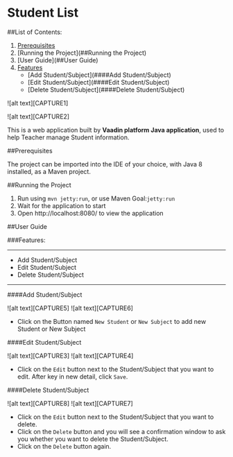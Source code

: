 # Student List

##List of Contents: 
1. [Prerequisites](##Prerequisites)
2. [Running the Project](##Running the Project)
3. [User Guide](##User Guide)
4. [Features](###Features)
    * [Add Student/Subject](####Add Student/Subject)
    * [Edit Student/Subject](####Edit Student/Subject)
    * [Delete Student/Subject](####Delete Student/Subject)

![alt text][CAPTURE1]

![alt text][CAPTURE2]

This is a web application built by **Vaadin platform Java application**, used to help Teacher manage Student information.

##Prerequisites

The project can be imported into the IDE of your choice, with Java 8 installed, as a Maven project.

##Running the Project

1. Run using `mvn jetty:run`, or use Maven Goal:`jetty:run`
2. Wait for the application to start
3. Open http://localhost:8080/ to view the application

##User Guide

###Features: 
***
* Add Student/Subject
* Edit Student/Subject
* Delete Student/Subject
***

####Add Student/Subject

![alt text][CAPTURE5]
![alt text][CAPTURE6]

* Click on the Button named `New Student` or `New Subject` to add new Student or New Subject 

####Edit Student/Subject

![alt text][CAPTURE3]
![alt text][CAPTURE4]

* Click on the `Edit` button next to the Student/Subject that you want to edit.
After key in new detail, click `Save`.

####Delete Student/Subject

![alt text][CAPTURE8]
![alt text][CAPTURE7]

* Click on the `Edit` button next to the Student/Subject that you want to delete.
* Click on the `Delete` button and you will see a confirmation window to ask you whether you want to delete the Student/Subject.
* Click on the `Delete` button again.